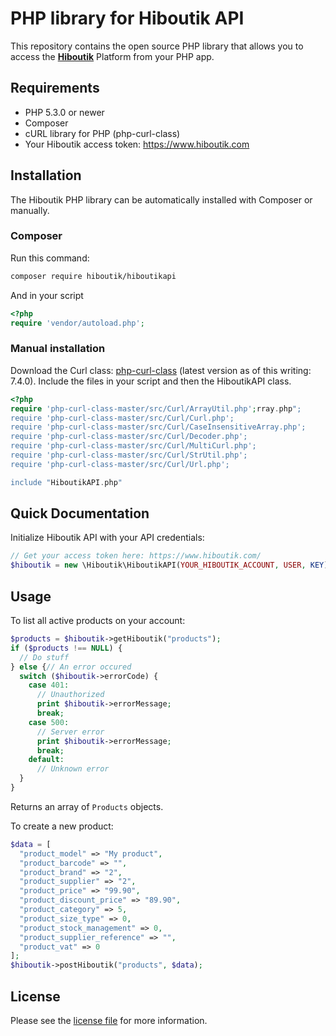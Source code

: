 # PHP library for Hiboutik API


This repository contains the open source PHP library that allows you to access the **[Hiboutik](https://www.hiboutik.com)** Platform from your PHP app.



## Requirements

* PHP 5.3.0 or newer
* Composer
* cURL library for PHP (php-curl-class)
* Your Hiboutik access token: https://www.hiboutik.com



## Installation

The Hiboutik PHP library can be automatically installed with Composer or manually.

### Composer

Run this command:
```sh
composer require hiboutik/hiboutikapi
```

And in your script

```php
<?php
require 'vendor/autoload.php';
```

### Manual installation
Download the Curl class: [php-curl-class](https://github.com/php-curl-class/php-curl-class/tree/master/src/Curl) (latest version as of this writing: 7.4.0).
Include the files in your script and then the HiboutikAPI class.

```php
<?php
require 'php-curl-class-master/src/Curl/ArrayUtil.php';rray.php";
require 'php-curl-class-master/src/Curl/Curl.php';
require 'php-curl-class-master/src/Curl/CaseInsensitiveArray.php';
require 'php-curl-class-master/src/Curl/Decoder.php';
require 'php-curl-class-master/src/Curl/MultiCurl.php';
require 'php-curl-class-master/src/Curl/StrUtil.php';
require 'php-curl-class-master/src/Curl/Url.php';

include "HiboutikAPI.php"
```

## Quick Documentation

Initialize Hiboutik API with your API credentials:
```php
// Get your access token here: https://www.hiboutik.com/
$hiboutik = new \Hiboutik\HiboutikAPI(YOUR_HIBOUTIK_ACCOUNT, USER, KEY);
```



## Usage

To list all active products on your account:
```php
$products = $hiboutik->getHiboutik("products");
if ($products !== NULL) {
  // Do stuff
} else {// An error occured
  switch ($hiboutik->errorCode) {
    case 401:
      // Unauthorized
      print $hiboutik->errorMessage;
      break;
    case 500:
      // Server error
      print $hiboutik->errorMessage;
      break;
    default:
      // Unknown error
  }
}
```
Returns an array of `Products` objects.

To create a new product:
```php
$data = [
  "product_model" => "My product",
  "product_barcode" => "",
  "product_brand" => "2",
  "product_supplier" => "2",
  "product_price" => "99.90",
  "product_discount_price" => "89.90",
  "product_category" => 5,
  "product_size_type" => 0,
  "product_stock_management" => 0,
  "product_supplier_reference" => "",
  "product_vat" => 0
];
$hiboutik->postHiboutik("products", $data);
```



## License

Please see the [license file](https://github.com/hiboutik/hiboutikapi/blob/master/LICENSE) for more information.
